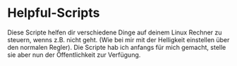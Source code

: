 # Helpful-Scripts
Diese Scripte helfen dir verschiedene Dinge auf deinem Linux Rechner zu steuern, wenns z.B. nicht geht. (Wie bei mir mit der Helligkeit einstellen über den normalen Regler). Die Scripte hab ich anfangs für mich gemacht, stelle sie aber nun der Öffentlichkeit zur Verfügung.
